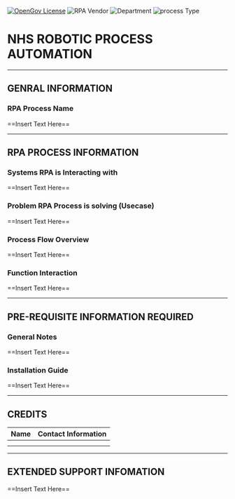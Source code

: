 <!-- Metadata Tags -->

[![OpenGov License](https://img.shields.io/badge/License-OpenGov-lightgray.svg)](LICENSE)
![RPA Vendor](https://img.shields.io/badge/RPA_Vendor-Automation_Anywhere-blue.svg)
![Department](https://img.shields.io/badge/Department-HR-lighgreen.svg)
![process Type](https://img.shields.io/badge/Process_Type-ESR-lighgreen.svg)
<!-- Add in additional Tags as appropriate -->

# NHS ROBOTIC PROCESS AUTOMATION

--------------------------------------------------------------------------------
## GENRAL INFORMATION
### RPA Process Name
==Insert Text Here==

--------------------------------------------------------------------------------
## RPA PROCESS INFORMATION
### Systems RPA is Interacting with
==Insert Text Here==

### Problem RPA Process is solving (Usecase)
==Insert Text Here==

### Process Flow Overview
==Insert Text Here==

### Function Interaction
==Insert Text Here==

--------------------------------------------------------------------------------
## PRE-REQUISITE INFORMATION REQUIRED
### General Notes
==Insert Text Here==

### Installation Guide
==Insert Text Here==

--------------------------------------------------------------------------------
## CREDITS

| Name | Contact Information |
| ----------- | ----------- |
| |  |
|  |  |
--------------------------------------------------------------------------------
## EXTENDED SUPPORT INFOMATION

==Insert Text Here==
